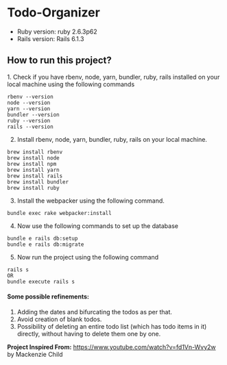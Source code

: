 # Todo-Organizer
* Ruby version: ruby 2.6.3p62 
* Rails version: Rails 6.1.3

<h2>How to run this project?</h2>
1. Check if you have rbenv, node, yarn, bundler, ruby, rails installed on your local machine using the following commands 

```
rbenv --version 
node --version
yarn --version
bundler --version
ruby --version
rails --version
```

2. Install rbenv, node, yarn, bundler, ruby, rails on your local machine. 

```
brew install rbenv
brew install node
brew install npm
brew install yarn
brew install rails
brew install bundler
brew install ruby
```

3. Install the webpacker using the following command.

```
bundle exec rake webpacker:install
```

4. Now use the following commands to set up the database

```
bundle e rails db:setup
bundle e rails db:migrate
```

5. Now run the project using the following command 

```
rails s
OR 
bundle execute rails s
```

<h4>Some possible refinements:</h4>

1. Adding the dates and bifurcating the todos as per that. 
2. Avoid creation of blank todos. 
3. Possibility of deleting an entire todo list (which has todo items in it) directly, without having to delete them one by one. 

<b>Project Inspired From:</b> https://www.youtube.com/watch?v=fd1Vn-Wvy2w by Mackenzie Child
